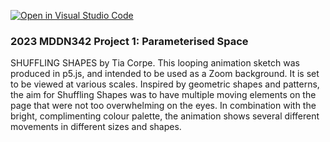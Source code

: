 [![Open in Visual Studio Code](https://classroom.github.com/assets/open-in-vscode-c66648af7eb3fe8bc4f294546bfd86ef473780cde1dea487d3c4ff354943c9ae.svg)](https://classroom.github.com/online_ide?assignment_repo_id=10300842&assignment_repo_type=AssignmentRepo)
### 2023 MDDN342 Project 1: Parameterised Space

SHUFFLING SHAPES by Tia Corpe.
This looping animation sketch was produced in p5.js, and intended to be used as a Zoom background. It is set to be viewed at various scales.
Inspired by geometric shapes and patterns, the aim for Shuffling Shapes was to have multiple moving elements on the page that were not too overwhelming on the eyes. In combination with the bright, complimenting colour palette, the animation shows several different movements in different sizes and shapes.